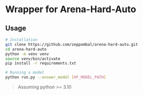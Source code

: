 # Wrapper for Arena-Hard-Auto

## Usage

```bash
# Installation
git clone https://github.com/zeppombal/arena-hard-auto.git
cd arena-hard-auto
python -m venv venv
source venv/bin/activate
pip install -r requirements.txt

# Running a model
python run.py --answer_model [HF_MODEL_PATH]
```
>Assuming python >= 3.10
